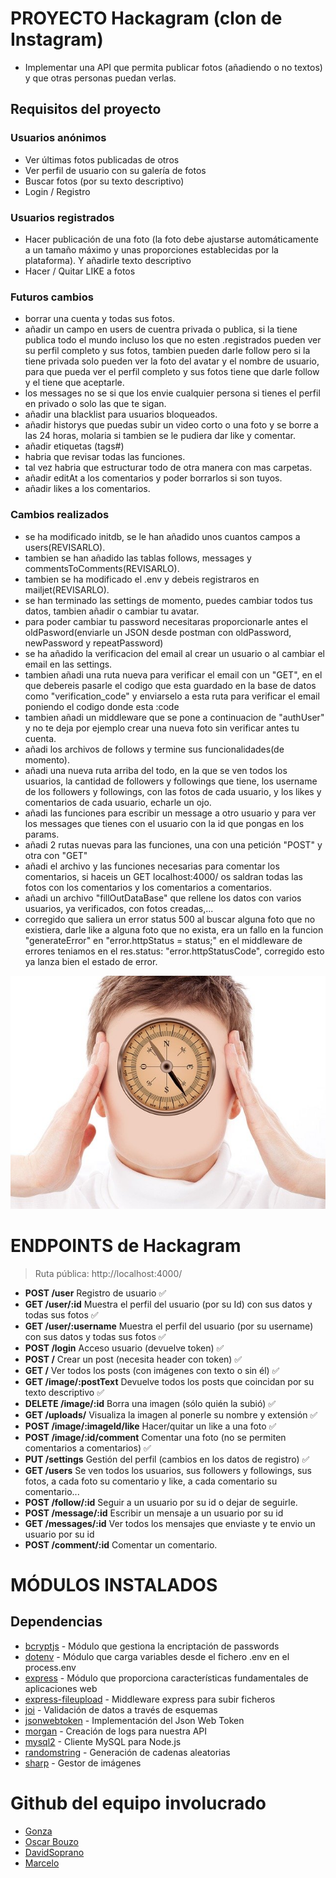 # PROYECTO Hackagram (clon de Instagram)

- Implementar una API que permita publicar fotos (añadiendo o no textos) y que otras personas puedan verlas.

## Requisitos del proyecto

### Usuarios anónimos

- Ver últimas fotos publicadas de otros
- Ver perfil de usuario con su galería de fotos
- Buscar fotos (por su texto descriptivo)
- Login / Registro

### Usuarios registrados

- Hacer publicación de una foto (la foto debe ajustarse automáticamente a un tamaño máximo y unas proporciones establecidas por la plataforma). Y añadirle texto descriptivo
- Hacer / Quitar LIKE a fotos

### Futuros cambios

- borrar una cuenta y todas sus fotos.
- añadir un campo en users de cuentra privada o publica, si la tiene publica todo el mundo incluso los que no esten .registrados pueden ver su perfil completo y sus fotos, tambien pueden darle follow pero si la tiene privada solo pueden ver la foto del avatar y el nombre de usuario, para que pueda ver el perfil completo y sus fotos tiene que darle follow y el tiene que aceptarle.
- los messages no se si que los envie cualquier persona si tienes el perfil en privado o solo las que te sigan.
- añadir una blacklist para usuarios bloqueados.
- añadir historys que puedas subir un video corto o una foto y se borre a las 24 horas, molaria si tambien se le pudiera dar like y comentar.
- añadir etiquetas (tags#)
- habria que revisar todas las funciones.
- tal vez habria que estructurar todo de otra manera con mas carpetas.
- añadir editAt a los comentarios y poder borrarlos si son tuyos.
- añadir likes a los comentarios.

### Cambios realizados

- se ha modificado initdb, se le han añadido unos cuantos campos a users(REVISARLO).
- tambien se han añadido las tablas follows, messages y commentsToComments(REVISARLO).
- tambien se ha modificado el .env y debeis registraros en mailjet(REVISARLO).
- se han terminado las settings de momento, puedes cambiar todos tus datos, tambien añadir o cambiar tu avatar.
- para poder cambiar tu password necesitaras proporcionarle antes el oldPasword(enviarle un JSON desde postman con oldPassword, newPassword y repeatPassword)
- se ha añadido la verificacion del email al crear un usuario o al cambiar el email en las settings.
- tambien añadi una ruta nueva para verificar el email con un "GET", en el que debereis pasarle el codigo que esta guardado en la base de datos como "verification_code" y enviarselo a esta ruta para verificar el email poniendo el codigo donde esta :code
- tambien añadi un middleware que se pone a continuacion de "authUser" y no te deja por ejemplo crear una nueva foto sin verificar antes tu cuenta.
- añadi los archivos de follows y termine sus funcionalidades(de momento).
- añadi una nueva ruta arriba del todo, en la que se ven todos los usuarios, la cantidad de followers y followings que tiene, los username de los followers y followings, con las fotos de cada usuario, y los likes y comentarios de cada usuario, echarle un ojo.
- añadi las funciones para escribir un message a otro usuario y para ver los messages que tienes con el usuario con la id que pongas en los params.
- añadi 2 rutas nuevas para las funciones, una con una petición "POST" y otra con "GET"
- añadi el archivo y las funciones necesarias para comentar los comentarios, si haceis un GET localhost:4000/ os saldran todas las fotos con los comentarios y los comentarios a comentarios.
- añadi un archivo "fillOutDataBase" que rellene los datos con varios usuarios, ya verificados, con fotos creadas,...
- corregido que saliera un error status 500 al buscar alguna foto que no existiera, darle like a alguna foto que no exista, era un fallo en la funcion "generateError" en "error.httpStatus = status;" en el middleware de errores teniamos en el res.status: "error.httpStatusCode", corregido esto ya lanza bien el estado de error.

![Cabesita loka](/public/photos/imagen3.jpg)

# ENDPOINTS de Hackagram

> Ruta pública: http://localhost:4000/

- **POST /user** Registro de usuario ✅
- **GET /user/:id** Muestra el perfil del usuario (por su Id) con sus datos y todas sus fotos ✅
- **GET /user/:username** Muestra el perfil del usuario (por su username) con sus datos y todas sus fotos ✅
- **POST /login** Acceso usuario (devuelve token) ✅
- **POST /** Crear un post (necesita header con token) ✅
- **GET /** Ver todos los posts (con imágenes con texto o sin él) ✅
- **GET /image/:postText** Devuelve todos los posts que coincidan por su texto descriptivo ✅
- **DELETE /image/:id** Borra una imagen (sólo quién la subió) ✅
- **GET /uploads/** Visualiza la imagen al ponerle su nombre y extensión ✅
- **POST /image/:imageId/like** Hacer/quitar un like a una foto ✅
- **POST /image/:id/comment** Comentar una foto (no se permiten comentarios a comentarios) ✅
- **PUT /settings** Gestión del perfil (cambios en los datos de registro) ✅
- **GET /users** Se ven todos los usuarios, sus followers y followings, sus fotos, a cada foto su comentario y like, a cada comentario su comentario...
- **POST /follow/:id** Seguir a un usuario por su id o dejar de seguirle.
- **POST /message/:id** Escribir un mensaje a un usuario por su id
- **GET /messages/:id** Ver todos los mensajes que enviaste y te envio un usuario por su id
- **POST /comment/:id** Comentar un comentario.

# MÓDULOS INSTALADOS

## Dependencias

- [bcryptjs](https://www.npmjs.com/package/bcryptjs) - Módulo que gestiona la encriptación de passwords
- [dotenv](https://www.npmjs.com/package/dotenv) - Módulo que carga variables desde el fichero .env en el process.env
- [express](https://www.npmjs.com/package/express) - Módulo que proporciona características fundamentales de aplicaciones web
- [express-fileupload](https://www.npmjs.com/package/express-fileupload) - Middleware express para subir ficheros
- [joi](https://www.npmjs.com/package/joi) - Validación de datos a través de esquemas
- [jsonwebtoken](https://www.npmjs.com/package/jsonwebtoken) - Implementación del Json Web Token
- [morgan](https://www.npmjs.com/package/morgan) - Creación de logs para nuestra API
- [mysql2](https://www.npmjs.com/package/mysql2) - Cliente MySQL para Node.js
- [randomstring](https://www.npmjs.com/package/randomstring) - Generación de cadenas aleatorias
- [sharp](https://www.npmjs.com/package/sharp) - Gestor de imágenes

# Github del equipo involucrado

- [Gonza](https://github.com/Gonza092)
- [Oscar Bouzo](https://github.com/Jarkendia)
- [DavidSoprano](https://github.com/DavidSoprano)
- [Marcelo](https://github.com/marcelohs999)
